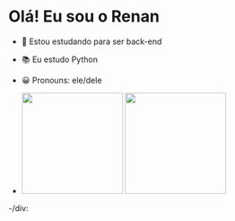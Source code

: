  # Olá! Eu sou o Renan

 - 🔭 Estou estudando para ser back-end

 - 📚 Eu estudo Python

 - 😀 Pronouns: ele/dele

 - <div>
      <a href-"https://github.com/Re1a1Ln">
      <img height="180em" src="https://github-readme-stats.vercel.app/api?username=Re1a1Ln&show_icons=false&theme-dark&include_all_commits=true&count_private=true"/>
      <img height="180em" src="https://github-readme-stats.vercel.app/api/top-langs/?username=Re1a1Ln&layount=compact&langs_count=16&theme=dracula"/>
 -/div:
      
